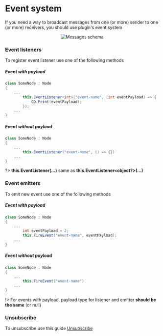 # Event system
If you need a way to broadcast messages from one (or more) sender to one (or more) receivers,
you should use plugin's event system
<div align="center">
<img 
    src="_media/events.png" 
    alt="Messages schema"/>
</div>

### Event listeners
To register event listener use one of the following methods
##### Event with payload
```csharp
class SomeNode : Node
{
    ...
        this.EventListener<int>("event-name", (int eventPayload) => {
            GD.Print(eventPayload);
        });
    ...
}
```
##### Event without payload
```csharp
class SomeNode : Node
{
    ...
        this.EventListener("event-name", () => {})
    ...
}
```
?> **this.EventListener(...)** same as **this.EventListener<object?>(...)**
### Event emitters
To emit new event use one of the following methods
##### Event with payload
```csharp
class SomeNode : Node
{
    ...
        int eventPayload = 2;
        this.FireEvent("event-name", eventPayload);
    ...
}
```
##### Event without payload
```csharp
class SomeNode : Node
{
    ...
        this.FireEvent("event-name")
    ...
}
```
!> For events with payload, payload type for listener and emitter **should be the same** (or null)

### Unsubscribe
To unsubscribe use this guide [Unsubscribe](/0.3-beta/eventbus/unsubscribe.md)